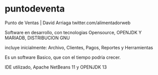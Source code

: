 # puntodeventa
Punto de Ventas | David Arriaga twitter.com/alimentadorweb

Software en desarrollo, con tecnologias Opensource, OPENJDK Y MARIADB, DISTRIBUCION GNU

incluye inicialmente: Archivo, Clientes, Pagos, Reportes y Herramientas

Es un software Basico, que con el tiempo podria crecer.

IDE utilizado, Apache NetBeans 11 y OPENJDK 13


